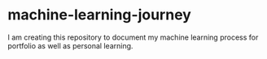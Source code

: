 # machine-learning-journey
I am creating this repository to document my machine learning process for portfolio as well as personal learning. 
